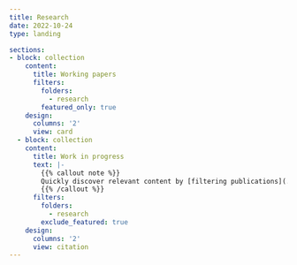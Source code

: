 ```yaml
---
title: Research
date: 2022-10-24
type: landing

sections: 
- block: collection
    content:
      title: Working papers
      filters:
        folders:
          - research
        featured_only: true
    design:
      columns: '2'
      view: card
  - block: collection
    content:
      title: Work in progress
      text: |-
        {{% callout note %}}
        Quickly discover relevant content by [filtering publications](./publication/).
        {{% /callout %}}
      filters:
        folders:
          - research
        exclude_featured: true
    design:
      columns: '2'
      view: citation
---
```

